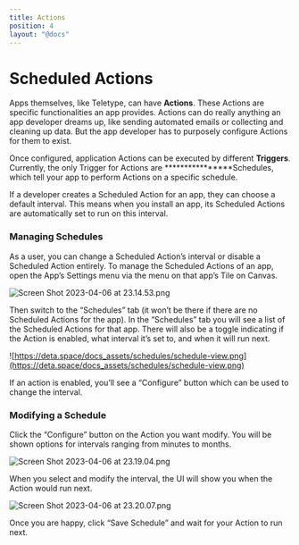 ```yaml
---
title: Actions
position: 4
layout: "@docs"
---
```


# Scheduled Actions

Apps themselves, like Teletype, can have **************Actions**************. These Actions are specific functionalities an app provides. Actions can do really anything an app developer dreams up, like sending automated emails or collecting and cleaning up data. But the app developer has to purposely configure Actions for them to exist.

Once configured, application Actions can be executed by different **Triggers**. Currently, the only Trigger for Actions are ****************Schedules, which tell your app to perform Actions on a specific schedule. 

If a developer creates a Scheduled Action for an app, they can choose a default interval. This means when you install an app, its Scheduled Actions are automatically set to run on this  interval. 

### Managing Schedules

As a user, you can change a Scheduled Action’s interval or disable a Scheduled Action entirely.  To manage the Scheduled Actions of an app, open the App’s Settings menu via the menu on that app’s Tile on Canvas.

![Screen Shot 2023-04-06 at 23.14.53.png](Scheduled%20Actions%2084c21436d4764de0b4bf64c798d48017/Screen_Shot_2023-04-06_at_23.14.53.png)

Then switch to the “Schedules” tab (it won’t be there if there are no Scheduled Actions for the app). In the “Schedules” tab you will see a list of the Scheduled Actions for that app. There will also be a toggle indicating if the Action is enabled, what interval it’s set to, and when it will run next. 

![https://deta.space/docs_assets/schedules/schedule-view.png](https://deta.space/docs_assets/schedules/schedule-view.png)

If an action is enabled, you’ll see a “Configure” button which can be used to change the 
interval.

### Modifying a Schedule

Click the “Configure” button on the Action you want modify. You will be shown options  for intervals ranging from minutes to months.

![Screen Shot 2023-04-06 at 23.19.04.png](Scheduled%20Actions%2084c21436d4764de0b4bf64c798d48017/Screen_Shot_2023-04-06_at_23.19.04.png)

When you select and modify the interval, the UI will show you when the Action would run next. 

![Screen Shot 2023-04-06 at 23.20.07.png](Scheduled%20Actions%2084c21436d4764de0b4bf64c798d48017/Screen_Shot_2023-04-06_at_23.20.07.png)

Once you are happy, click “Save Schedule” and wait for your Action to run next.